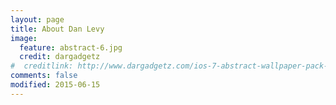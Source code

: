 ```yaml
---
layout: page
title: About Dan Levy
image:
  feature: abstract-6.jpg
  credit: dargadgetz
#  creditlink: http://www.dargadgetz.com/ios-7-abstract-wallpaper-pack-for-iphone-5-and-ipod-touch-retina/
comments: false
modified: 2015-06-15
---
```

